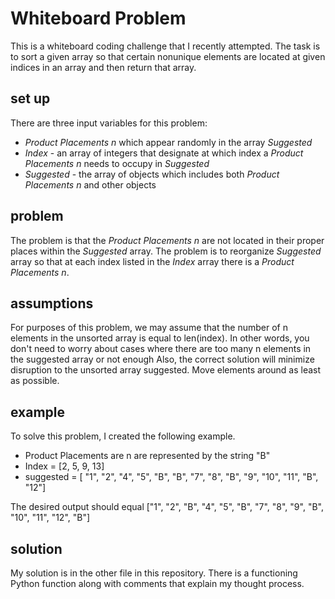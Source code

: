 # Whiteboard Problem

This is a whiteboard coding challenge that I recently attempted. The task is to sort a given array so that
certain nonunique elements are located at given indices in an array and then return that array. 

## set up
There are three input variables for this problem:
  * *Product Placements n* which appear randomly in the array *Suggested*
  * *Index* - an array of integers that designate at which index a *Product Placements n* needs to occupy in *Suggested*
  * *Suggested* - the array of objects which includes both *Product Placements n* and other objects

## problem
The problem is that the *Product Placements n* are not located in their proper places within the *Suggested* array. The problem is to reorganize *Suggested* array so that at each index listed in the *Index* array there is a *Product Placements n*.

## assumptions
 For purposes of this problem, we may assume that the number of n elements in the unsorted array is equal to len(index). 
 In other words, you don't need to worry about cases where there are too many n elements in the suggested array or not enough
 Also, the correct solution will minimize disruption to the unsorted array suggested. Move elements around as least as possible. 
 
 ## example
 To solve this problem, I created the following example.
 * Product Placements are n are represented by the string "B"
 * Index = [2, 5, 9, 13]
 * suggested = [ "1", "2", "4", "5", "B", "B", "7", "8", "B", "9", "10", "11", "B", "12"]
 
 The desired output should equal ["1", "2", "B", "4", "5", "B", "7", "8", "9", "B", "10", "11", "12", "B"]

## solution 
My solution is in the other file in this repository. There is a functioning Python function along with comments that explain my thought process. 
